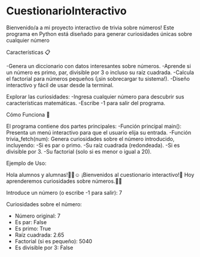 # CuestionarioInteractivo

Bienvenido/a a mi proyecto interactivo de trivia sobre números! Este programa en Python está diseñado para generar curiosidades únicas sobre cualquier número

Características 📋

-Genera un diccionario con datos interesantes sobre números.
-Aprende si un número es primo, par, divisible por 3 o incluso su raíz cuadrada.
-Calcula el factorial para números pequeños (¡sin sobrecargar tu sistema!).
-Diseño interactivo y fácil de usar desde la terminal.

Explorar las curiosidades:
-Ingresa cualquier número para descubrir sus características matemáticas.
-Escribe -1 para salir del programa.

Cómo Funciona 📖

El programa contiene dos partes principales:
-Función principal main(): Presenta un menú interactivo para que el usuario elija su entrada.
-Función trivia_fetch(num): Genera curiosidades sobre el número introducido, incluyendo:
-Si es par o primo.
-Su raíz cuadrada (redondeada).
-Si es divisible por 3.
-Su factorial (solo si es menor o igual a 20).


Ejemplo de Uso:

Hola alumnos y alumnas!👩‍🏫☺️
¡Bienvenidos al cuestionario interactivo!📝
Hoy aprenderemos curiosidades sobre números.👀🙌

Introduce un número (o escribe -1 para salir): 7

Curiosidades sobre el número:
- Número original: 7
- Es par: False
- Es primo: True
- Raíz cuadrada: 2.65
- Factorial (si es pequeño): 5040
- Es divisible por 3: False
